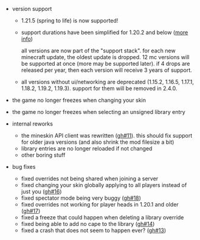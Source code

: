 - version support

  - 1.21.5 (spring to life) is now supported!

  - support durations have been simplified for 1.20.2 and below ([more info](https://rosebud.dev/skin-overrides/compatibility/))

    all versions are now part of the "support stack". for each new minecraft update, the oldest update is dropped. 12 mc versions will be supported at once (more may be supported later). if 4 drops are released per year, then each version will receive 3 years of support.

  - all versions without ui/networking are deprecated (1.15.2, 1.16.5, 1.17.1, 1.18.2, 1.19.2, 1.19.3). support for them will be removed in 2.4.0.

- the game no longer freezes when changing your skin
- the game no longer freezes when selecting an unsigned library entry

- internal reworks

  - the mineskin API client was rewritten ([gh#11](https://github.com/rosebudmods/skin-overrides/issues/11)). this should fix support for older java versions (and also shrink the mod filesize a bit)
  - library entries are no longer reloaded if not changed
  - other boring stuff

- bug fixes
  - fixed overrides not being shared when joining a server
  - fixed changing your skin globally applying to all players instead of just you ([gh#16](https://github.com/rosebudmods/skin-overrides/issues/16))
  - fixed spectator mode being very buggy ([gh#18](https://github.com/rosebudmods/skin-overrides/issues/18))
  - fixed overrides not working for player heads in 1.20.1 and older ([gh#17](https://github.com/rosebudmods/skin-overrides/issues/17))
  - fixed a freeze that could happen when deleting a library override
  - fixed being able to add no cape to the library ([gh#14](https://github.com/rosebudmods/skin-overrides/issues/14))
  - fixed a crash that does not seem to happen ever? ([gh#13](https://github.com/rosebudmods/skin-overrides/issues/13))
